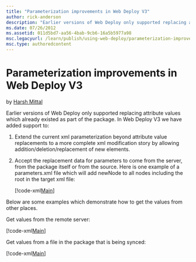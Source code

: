 ```yaml
---
title: "Parameterization improvements in Web Deploy V3"
author: rick-anderson
description: "Earlier versions of Web Deploy only supported replacing attribute values which already existed as part of the package. In Web Deploy V3 we have added support..."
ms.date: 07/26/2012
ms.assetid: 011d5bd7-aa56-4bab-9cb6-16a5b5977a98
msc.legacyurl: /learn/publish/using-web-deploy/parameterization-improvements-in-web-deploy-v3
msc.type: authoredcontent
---
```

Parameterization improvements in Web Deploy V3
====================
by [Harsh Mittal](https://twitter.com/harshmittal)

Earlier versions of Web Deploy only supported replacing attribute values which already existed as part of the package. In Web Deploy V3 we have added support to:

1. Extend the current xml parameterization beyond attribute value replacements to a more complete xml modification story by allowing addition/deletion/replacement of new elements.
2. Accept the replacement data for parameters to come from the server, from the package itself or from the source. Here is one example of a parameters.xml file which will add newNode to all nodes including the root in the target xml file:

    [!code-xml[Main](parameterization-improvements-in-web-deploy-v3/samples/sample1.xml)]

Below are some examples which demonstrate how to get the values from other places.

Get values from the remote server:

[!code-xml[Main](parameterization-improvements-in-web-deploy-v3/samples/sample2.xml)]

Get values from a file in the package that is being synced:

[!code-xml[Main](parameterization-improvements-in-web-deploy-v3/samples/sample3.xml)]
